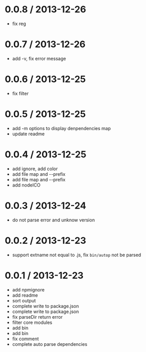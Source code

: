 
0.0.8 / 2013-12-26 
==================

  * fix reg

0.0.7 / 2013-12-26 
==================

  * add -v, fix error message

0.0.6 / 2013-12-25 
==================

  * fix filter

0.0.5 / 2013-12-25 
==================

  * add -m options to display denpendencies map
  * update readme

0.0.4 / 2013-12-25 
==================

  * add ignore, add color
  * add file map and --prefix
  * add file map and --prefix
  * add nodeICO

0.0.3 / 2013-12-24 
==================

  * do not parse error and unknow version

0.0.2 / 2013-12-23 
==================

  * support extname not equal to .js, fix `bin/autop` not be parsed

0.0.1 / 2013-12-23 
==================

  * add npmignore
  * add readme
  * sort output
  * complete write to package.json
  * complete write to package.json
  * fix parseDir return error
  * filter core modules
  * add bin
  * add bin
  * fix comment
  * complete auto parse dependencies

